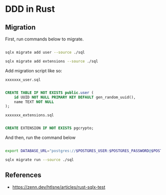 # DDD in Rust

## Migration

First, run commands below to migrate.

```sh

sqlx migrate add user --source ./sql

sqlx migrate add extensions --source ./sql

```

Add migration script like so:

`xxxxxxx_user.sql`
```sql

CREATE TABLE IF NOT EXISTS public.user (
    id UUID NOT NULL PRIMARY KEY DEFAULT gen_random_uuid(),
    name TEXT NOT NULL
);

```

`xxxxxxx_extensions.sql`
```sql

CREATE EXTENSION IF NOT EXISTS pgcrypto;

```

And then, run the command below

```sh

export DATABASE_URL="postgres://$POSTGRES_USER:$POSTGRES_PASSWORD@$POSTGRES_HOSTNAME:$POSTGRES_PORT/$POSTGRES_DB"

sqlx migrate run --source ./sql

```

## References

* https://zenn.dev/htlsne/articles/rust-sqlx-test